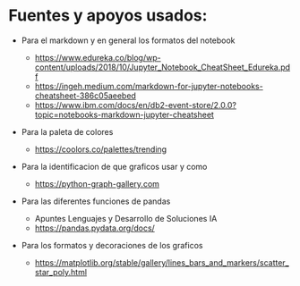 # Fuentes y apoyos usados:
- Para el markdown y en general los formatos del notebook
    - https://www.edureka.co/blog/wp-content/uploads/2018/10/Jupyter_Notebook_CheatSheet_Edureka.pdf
    - https://ingeh.medium.com/markdown-for-jupyter-notebooks-cheatsheet-386c05aeebed
    - https://www.ibm.com/docs/en/db2-event-store/2.0.0?topic=notebooks-markdown-jupyter-cheatsheet
    
- Para la paleta de colores
    - https://coolors.co/palettes/trending

- Para la identificacion de que graficos usar y como
    - https://python-graph-gallery.com

- Para las diferentes funciones de pandas
    - Apuntes Lenguajes y Desarrollo de Soluciones IA
    - https://pandas.pydata.org/docs/

- Para los formatos y decoraciones de los graficos
    - https://matplotlib.org/stable/gallery/lines_bars_and_markers/scatter_star_poly.html
    